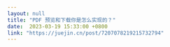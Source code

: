 ```yaml
---
layout: null
title: "PDF 预览和下载你是怎么实现的？"
date:  2023-03-19 15:33:00 +0800
link: "https://juejin.cn/post/7207078219215732794"
---
```

